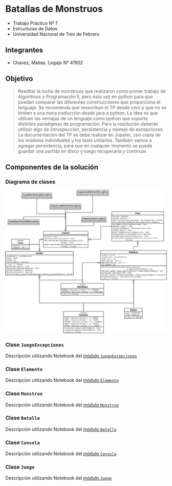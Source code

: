 # Batallas de Monstruos

- Trabajo Práctico Nº 1 
- Estructuras de Datos 
- Universidad Nacional de Tres de Febrero

## Integrantes

- Chavez, Matias. Legajo N° 41902

## Objetivo

> Reeditar la lucha de monstruos que realizaron como primer trabajo de Algoritmos y Programación II, pero esta vez en python
para que puedan comparar las diferentes construcciones que proporciona el lenguaje.
Se recomienda que reescriban el TP desde cero y que no se limiten a una mera traducción desde java a python. La idea es que utilicen las ventajas de un lenguaje como
python que soporta distintos paradigmas de programación. Para la resolución deberán
utilizar algo de introspección, persistencia y manejo de excepciones. La documentación
del TP se debe realizar en Jupyter, con copia de los módulos individuales y los tests unitarios. También vamos a agregar persistencia, para que en cualquier momento se pueda
guardar una partida en disco y luego recuperarla y continuar.

## Componentes de la solución

### Diagrama de clases

![Diagrama de clases](./jupyter/uml.jpeg)

### Clase `JuegoExcepciones`

Descripción utilizando Notebook del [módulo `JuegoExcepciones`](./jupyter/excepciones.ipynb)

### Clase `Elemento`

Descripción utilizando Notebook del [módulo `Elemento`](./jupyter/elemento.ipynb)

### Clase `Monstruo`

Descripción utilizando Notebook del [módulo `Monstruo`](./jupyter/monstruo.ipynb)

### Clase `Batalla`

Descripción utilizando Notebook del [módulo `Batalla`](./jupyter/batalla.ipynb)

### Clase `Consola`

Descripción utilizando Notebook del [módulo `Consola`](./jupyter/consola.ipynb)

### Clase `Juego`

Descripción utilizando Notebook del [módulo `Juego`](./jupyter/juego.ipynb)

